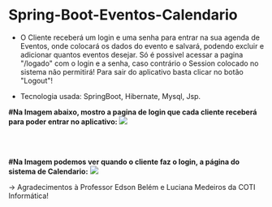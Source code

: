 # Spring-Boot-Eventos-Calendario

- O Cliente receberá um login e uma senha para entrar na sua agenda de Eventos, onde colocará os dados do evento e salvará, podendo excluir e adicionar quantos eventos desejar. Só é possivel acessar a pagina "/logado" com o login e a senha, caso contrário o Session colocado no sistema não permitirá! Para sair do aplicativo basta clicar no botão "Logout"!

- Tecnologia usada: SpringBoot, Hibernate, Mysql, Jsp.


<b>#Na Imagem abaixo, mostro a pagina de login que cada cliente receberá para poder entrar no aplicativo:</b>
<img src="https://lh3.googleusercontent.com/BxXcU3HB7vW3EBXNO05-VKyklKbTMFthnaiAPQM-FR3NZqtWG0-78zJGDPC4FYAB_KoP0yzqo2MzOA73BpKSpKW2HIwq5MxEZTD8QXgrKcaDZY8xnyUHIYiag1UM8T24apGFb25dpPFmHY6bw2mTiRT-YLkdICFRW0cMuph92ki62OdZ0fFzjwVC0J6t6o-K6Eb8ayw9ikWOPtDPDRDIhrGW87LKCJrNFrMiRTHtbyS--MZ0OyhFw3eYFdkCVG-8mh7SCfd7lI74K2UysljqjZBitr3fYA0adeb9_qvwbzgeKcGg6V3oppMlQ43Ng6e8IK03Xj6iYtHKUbY4wn8PpZG6LYJeoWAFilf79t88aoSwljgdH5H1kPgArdT0IGf4Fu-SQIsd2UCLXp3hTTybH8qMHDLfwPoq334YNvLYI8McUiDWmsZ0TIBoJ26kycKC1yDRs1RSdSdukswIiYIEY4ldEy-TwAitKe7duKPPwQv9PmshTEeNoF1BBp1Tr2qccLnYJYhVTEl5jsXEOyzZMZkodGZTwUCQXbL9sRtTbHtWbJTfL_SUOuDRWbjTr3g0zfo_67pFU74WNHj_Ss8ndNbOqHncaEk72NfVhtL4Mwx-JzGoviWVBfhY8nTXBcNXIQ0ZsrzQwqoA_n1AOrZm1x-UL3tAjbnxUTgnIUbqZMPcJl3tOjL1b4qg_xNb7w=w1284-h667-no"/>

<br/>
<br/>

<b> #Na Imagem podemos ver quando o cliente faz o login, a página do sistema de Calendario:</b>
<img src="https://lh3.googleusercontent.com/AV-s_o-hIRAYmAa8vILbVUmBcnal3S3jqAk4fVd4OUknF2AwSo6Gg1UE6NiCOW5HQxdVxsfIYqG2VW9_VjjG7rhGKjVyQ255lBtnActWnAE4VrsxhhR1gcVxClU1qdFYha5zKFt8E4sOXdV3kBR_1OTaIhIGqaXsizEc4XWBzpdGmTL_QaxGuchOS78apxIklbUSsFtz0FzISvvVtoA2KpY7gObpPG_s2r_-I_2HR14j0d3TQuV5pnAushEPfF7ZseTOrtqXNtOnxPRSaYJfC0YHaT1EGVV-6vlJ1arWm3xs9sEXMYnz5ZOVQbRUDYjLiEspciC9zJprcgjd6WL8UZqHoAAWH1xqKHixGYcwCYFWZrguipXabwhh2KebMQE8jQsK8z3uJ7LK3tfPuHhns6TLttUA2hwBvn8xB27H6quVz-HAgFbx1kzp405g7GTjkD_vK0_AXyvJrF7FIcwrFH8UQhTchcYyLoE89GiREeLghws_T5cHZ3_TYVjs4GIjlscN392wLn8jNy1ehJ-2TsL7UHm4N96n8jfFIfIPhXy1vWaRENI43-MHnHZ4upUyWtw0eMp57Beew80qjWQ_6kxpjTJne1pDlf2-8QHrFFztxnkCGv16TfUvoIfgGtXW1aP_aDh568BF50MgAVNTgnazSiNpMqxuG3A-i7R4cPoXLcEONoXuW-OdXOGj2w=w1237-h667-no"/>


-> Agradecimentos à Professor Edson Belém e Luciana Medeiros da COTI Informática!



